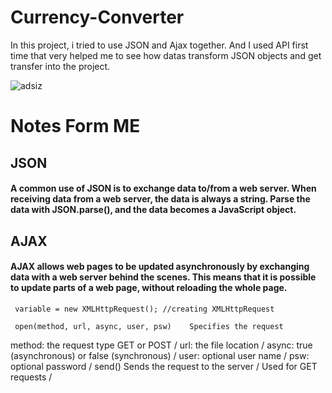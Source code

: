 # Currency-Converter
In this project, i tried to use JSON and Ajax together. 
And I used API first time that very helped me to see how datas transform JSON objects and get transfer into the project.

![adsiz](https://user-images.githubusercontent.com/43685404/53625210-867e9a80-3c13-11e9-96ed-43754c447955.png)

# Notes Form ME

## JSON

#### A common use of JSON is to exchange data to/from a web server. When receiving data from a web server, the data is always a string. Parse the data with JSON.parse(), and the data becomes a JavaScript object.

## AJAX

#### AJAX allows web pages to be updated asynchronously by exchanging data with a web server behind the scenes. This means that it is possible to update parts of a web page, without reloading the whole page.
     variable = new XMLHttpRequest(); //creating XMLHttpRequest
     
     open(method, url, async, user, psw)	Specifies the request

method: the request type GET or POST /
url: the file location / 
async: true (asynchronous) or false (synchronous) /
user: optional user name /
psw: optional password /
send()	Sends the request to the server /
Used for GET requests /
     
